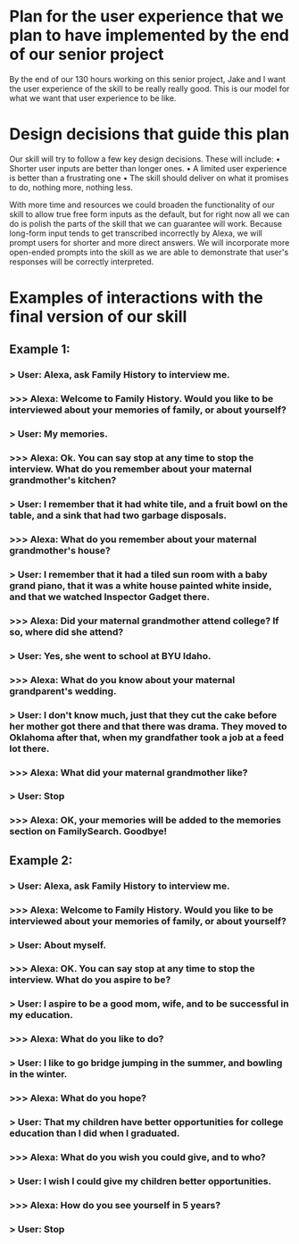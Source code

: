 # Plan for the user experience that we plan to have implemented by the end of our senior project
 By the end of our 130 hours working on this senior project, Jake and I want the
 user experience of the skill to be really really good. This is our model for
 what we want that user experience to be like.

# Design decisions that guide this plan
Our skill will try to follow a few key design decisions. These will include:
• Shorter user inputs are better than longer ones.
• A limited user experience is better than a frustrating one 
• The skill should deliver on what it promises to do, nothing more, nothing less.

With more time and resources we could broaden the functionality of our skill to allow true free form inputs as the default, but for right now all we can do is polish the parts of the skill that we can guarantee will work. Because long-form input tends to get transcribed incorrectly by Alexa, we will prompt users for shorter and more direct answers. We will incorporate more open-ended prompts into the skill as we are able to demonstrate that user's responses will be correctly interpreted. 

# Examples of interactions with the final version of our skill
## Example 1:
### > User: Alexa, ask Family History to interview me.
### >>> Alexa: Welcome to Family History. Would you like to be interviewed about your memories of family, or about yourself?
### > User: My memories.
### >>> Alexa: Ok. You can say stop at any time to stop the interview. What do you remember about your maternal grandmother's kitchen?
### > User: I remember that it had white tile, and a fruit bowl on the table, and a sink that had two garbage disposals.
### >>> Alexa: What do you remember about your maternal grandmother's house?
### > User: I remember that it had a tiled sun room with a baby grand piano, that it was a white house painted white inside, and that we watched Inspector Gadget there.
### >>> Alexa: Did your maternal grandmother attend college? If so, where did she attend?
### > User: Yes, she went to school at BYU Idaho.
### >>> Alexa: What do you know about your maternal grandparent's wedding.
### > User: I don't know much, just that they cut the cake before her mother got there and that there was drama. They moved to Oklahoma after that, when my grandfather took a job at a feed lot there.
### >>> Alexa: What did your maternal grandmother like?
### > User: Stop
### >>> Alexa: OK, your memories will be added to the memories section on FamilySearch. Goodbye!

## Example 2:
### > User: Alexa, ask Family History to interview me.
### >>> Alexa: Welcome to Family History. Would you like to be interviewed about your memories of family, or about yourself?
### > User: About myself.
### >>> Alexa: OK. You can say stop at any time to stop the interview. What do you aspire to be?
### > User: I aspire to be a good mom, wife, and to be successful in my education.
### >>> Alexa: What do you like to do?
### > User: I like to go bridge jumping in the summer, and bowling in the winter.
### >>> Alexa: What do you hope?
### > User: That my children have better opportunities for college education than I did when I graduated.
### >>> Alexa: What do you wish you could give, and to who?
### > User: I wish I could give my children better opportunities.
### >>> Alexa: How do you see yourself in 5 years?
### > User: Stop
